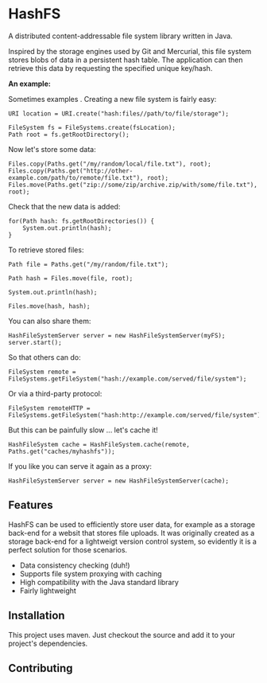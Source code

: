HashFS
======

A distributed content-addressable file system library written in Java.

Inspired by the storage engines used by Git and Mercurial, this file system
stores blobs of data in a persistent hash table. The application can then retrieve this
data by requesting the specified unique key/hash.

**An example:**

Sometimes examples . Creating a new file system is fairly easy:

    URI location = URI.create("hash:files//path/to/file/storage");
    
    FileSystem fs = FileSystems.create(fsLocation);
    Path root = fs.getRootDirectory();
    
Now let's store some data:
    
    Files.copy(Paths.get("/my/random/local/file.txt"), root);
    Files.copy(Paths.get("http://other-example.com/path/to/remote/file.txt"), root);
    Files.move(Paths.get("zip://some/zip/archive.zip/with/some/file.txt"), root);

Check that the new data is added:

    for(Path hash: fs.getRootDirectories()) {
    	System.out.println(hash);
    }
    
To retrieve stored files:

	Path file = Paths.get("/my/random/file.txt");
	
	Path hash = Files.move(file, root);
	
    System.out.println(hash);
	
    Files.move(hash, hash);
    
You can also share them:

    HashFileSystemServer server = new HashFileSystemServer(myFS);
    server.start();
    
So that others can do:
    
    FileSystem remote = FileSystems.getFileSystem("hash://example.com/served/file/system");

Or via a third-party protocol:

    FileSystem remoteHTTP = FileSystems.getFileSystem("hash:http://example.com/served/file/system");
    
But this can be painfully slow ... let's cache it!

    HashFileSystem cache = HashFileSystem.cache(remote, Paths.get("caches/myhashfs"));
    
If you like you can serve it again as a proxy:
    
    HashFileSystemServer server = new HashFileSystemServer(cache);

## Features

HashFS can be used to efficiently store user data, for example as a storage back-end for a websit that stores file uploads. It was originally created as a storage back-end for a lightweigt version control system, so evidently it is a perfect solution for those scenarios.

 - Data consistency checking (duh!)
 - Supports file system proxying with caching
 - High compatibility with the Java standard library
 - Fairly lightweight

## Installation

This project uses maven. Just checkout the source and add it to your project's dependencies.

## Contributing

